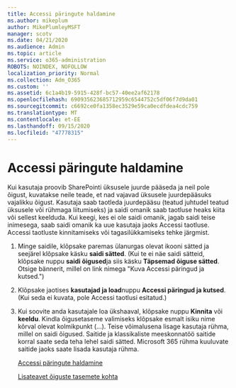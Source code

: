 ```yaml
---
title: Accessi päringute haldamine
ms.author: mikeplum
author: MikePlumleyMSFT
manager: scotv
ms.date: 04/21/2020
ms.audience: Admin
ms.topic: article
ms.service: o365-administration
ROBOTS: NOINDEX, NOFOLLOW
localization_priority: Normal
ms.collection: Adm_O365
ms.custom: ''
ms.assetid: 6c1a4b19-5915-428f-bc57-40ee2af62178
ms.openlocfilehash: 690935623685712959c6544752c5df06f7d9da01
ms.sourcegitcommit: c6692ce0fa1358ec3529e59ca0ecdfdea4cdc759
ms.translationtype: MT
ms.contentlocale: et-EE
ms.lasthandoff: 09/15/2020
ms.locfileid: "47778315"
---
```

# <a name="manage-access-requests"></a>Accessi päringute haldamine

Kui kasutaja proovib SharePointi üksusele juurde pääseda ja neil pole õigust, kuvatakse neile teade, et nad vajavad üksusele juurdepääsuks vajalikku õigust. Kasutaja saab taotleda juurdepääsu (teatud juhtudel teatud üksusele või rühmaga liitumiseks) ja saidi omanik saab taotluse heaks kiita või sellest keelduda. Kui keegi, kes ei ole saidi omanik, jagab saidi teise inimesega, saab saidi omanik ka uue kasutaja jaoks Accessi taotluse. Accessi taotluste kinnitamiseks või tagasilükkamiseks tehke järgmist.
  
1. Minge saidile, klõpsake paremas ülanurgas olevat ikooni sätted ja seejärel klõpsake käsku **saidi sätted**. (Kui te ei näe saidi sätteid, klõpsake nuppu **saidi õigused**ja siis käsku **Täpsemad õiguse sätted**. Otsige bännerit, millel on link nimega "Kuva Accessi päringud ja kutsed.")
    
2. Klõpsake jaotises **kasutajad ja load**nuppu **Accessi päringud ja kutsed**. (Kui seda ei kuvata, pole Accessi taotlusi esitatud.)
    
3. Kui soovite anda kasutajale loa ükshaaval, klõpsake nuppu **Kinnita** või **keeldu**. Kindla õigusetaseme valimiseks klõpsake esmalt isiku nime kõrval olevat kolmikpunkt (...). Teise võimalusena lisage kasutaja rühma, millel on saidi õigused. Saitide ja klassikaliste meeskonnatöö saitide korral saate seda teha lehel saidi sätted. Microsoft 365 rühma kuuluvate saitide jaoks saate lisada kasutaja rühma.
    
    [Accessi päringute haldamine ](https://go.microsoft.com/fwlink/?linkid=2008747)
    
    [Lisateavet õiguste tasemete kohta](https://go.microsoft.com/fwlink/?linkid=867071)
    

